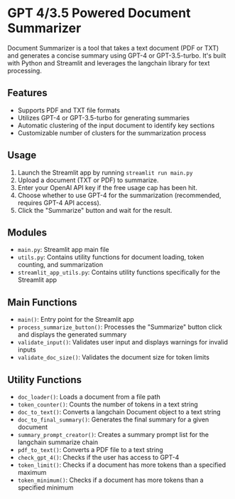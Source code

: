 # **GPT 4/3.5 Powered Document Summarizer**

Document Summarizer is a tool that takes a text document (PDF or TXT) and generates a concise summary using GPT-4 or GPT-3.5-turbo. It's built with Python and Streamlit and leverages the langchain library for text processing.

## Features

- Supports PDF and TXT file formats
- Utilizes GPT-4 or GPT-3.5-turbo for generating summaries
- Automatic clustering of the input document to identify key sections
- Customizable number of clusters for the summarization process

## Usage

1. Launch the Streamlit app by running `streamlit run main.py`
2. Upload a document (TXT or PDF) to summarize.
3. Enter your OpenAI API key if the free usage cap has been hit.
4. Choose whether to use GPT-4 for the summarization (recommended, requires GPT-4 API access).
5. Click the "Summarize" button and wait for the result.

## Modules

- `main.py`: Streamlit app main file
- `utils.py`: Contains utility functions for document loading, token counting, and summarization
- `streamlit_app_utils.py`: Contains utility functions specifically for the Streamlit app

## Main Functions

- `main()`: Entry point for the Streamlit app
- `process_summarize_button()`: Processes the "Summarize" button click and displays the generated summary
- `validate_input()`: Validates user input and displays warnings for invalid inputs
- `validate_doc_size()`: Validates the document size for token limits

## Utility Functions

- `doc_loader()`: Loads a document from a file path
- `token_counter()`: Counts the number of tokens in a text string
- `doc_to_text()`: Converts a langchain Document object to a text string
- `doc_to_final_summary()`: Generates the final summary for a given document
- `summary_prompt_creator()`: Creates a summary prompt list for the langchain summarize chain
- `pdf_to_text()`: Converts a PDF file to a text string
- `check_gpt_4()`: Checks if the user has access to GPT-4
- `token_limit()`: Checks if a document has more tokens than a specified maximum
- `token_minimum()`: Checks if a document has more tokens than a specified minimum





